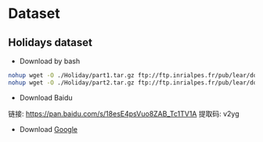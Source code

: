 # Dataset
## Holidays dataset
- Download by bash
```bash
nohup wget -O ./Holiday/part1.tar.gz ftp://ftp.inrialpes.fr/pub/lear/douze/data/jpg1.tar.gz > ./logs/download_jpg1.log &
nohup wget -O ./Holiday/part2.tar.gz ftp://ftp.inrialpes.fr/pub/lear/douze/data/jpg2.tar.gz > ./logs/download_jpg1.log &
```
- Download Baidu

链接: https://pan.baidu.com/s/18esE4psVuo8ZAB_Tc1TV1A 提取码: v2yg

- Download [Google](https://drive.google.com/drive/folders/1_DeVw45sR9BoJe1xojUfUX0DB3BMeCJS?usp=sharing) 